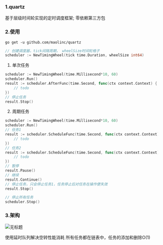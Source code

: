 ### 1.quartz
基于层级时间轮实现的定时调度框架; 零依赖第三方包

### 2.使用
```shell
go get -u github.com/maolinc/quartz
```
```go
// 创建调度器，tick间隔周期， wheelSize时间轮格子
scheduler := NewTimingWheel(tick time.Duration, wheelSize int64)
```

1. 单次任务
```go
scheduler := NewTimingWheel(time.Millisecond*10, 60)
scheduler.Run()
result := scheduler.AfterFunc(time.Second, func(ctx context.Context) {
    // todo
})
// 停止任务
result.Stop()
```

2. 周期任务
```go
scheduler := NewTimingWheel(time.Millisecond*10, 60)
scheduler.Run()
// 任务1
result := scheduler.ScheduleFunc(time.Second, func(ctx context.Context) {
    // todo
})
// 任务2
result := scheduler.ScheduleFunc(time.Second, func(ctx context.Context) {
    // todo
})
// 暂停
result.Pause()
// 继续
result.Continue()
// 停止任务，只会停止任务1，任务停止后对任务在操作便失效
result.Stop()

// 停止所有任务
scheduler.Stop()
```

### 3.架构
![无标题](https://github.com/maolinc/quartz/assets/82015883/bb78c4b4-698a-4834-b000-7bb79d109adb)

使用延时队列解决空转性能消耗
所有任务都在链表中，任务的添加和删除O(1)
